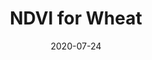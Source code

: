 ---
# Date this page was created.
date: 2020-07-24
layout: "project"

# Project title.
title: "NDVI for Wheat"
authors:
- bangyou-zheng
# Project summary to display on homepage.
summary: "NDVI for wheat with rededge camera at Gatton"

# Tags: can be used for filtering projects.
# Example: `tags = ["machine-learning", "deep-learning"]`
tags: ["Wheat", "Crop", "Multi-spectral"]

# Optional external URL for project (replaces project detail page).
external_link: ""
---